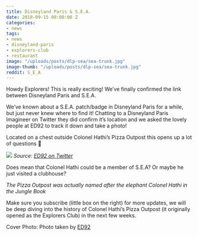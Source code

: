 ```yaml
---
title: Disneyland Paris & S.E.A.
date: 2018-09-15 00:00:00 Z
categories:
- news
tags:
- news
- disneyland-paris
- explorers-club
- restaurant
image: "/uploads/posts/dlp-sea/sea-trunk.jpg"
image-thumb: "/uploads/posts/dlp-sea/sea-trunk.jpg"
reddit: S_E_A
---
```


Howdy Explorers! This is really exciting! We’ve finally confirmed the link between Disneyland Paris and S.E.A.

We’ve known about a S.E.A. patch/badge in Disneyland Paris for a while, but just never knew where to find it! Chatting to a Disneyland Paris Imagineer on Twitter they did confirm it’s location and we asked the lovely people at ED92 to track it down and take a photo!

Located on a chest outside Colonel Hathi’s Pizza Outpost this opens up a lot of questions 🤔

![](/uploads/posts/dlp-sea/sea-patch1.jpg)
*Source: [ED92 on Twitter](https://twitter.com/ED92live)*

Does mean that Colonel Hathi could be a member of S.E.A? Or maybe he just visited a clubhouse?

*The Pizza Outpost was actually named after the elephant Colonel Hathi in the Jungle Book*

Make sure you subscribe (little box on the right) for more updates, we will be deep diving into the history of Colonel Hathi’s Pizza Outpost (it originally opened as the Explorers Club) in the next few weeks.

Cover Photo: Photo taken by [ED92](https://twitter.com/ED92live)
